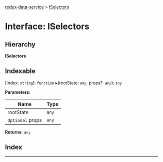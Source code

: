 [redux-data-service](../README.md) > [ISelectors](../interfaces/iselectors.md)

# Interface: ISelectors

## Hierarchy

**ISelectors**

## Indexable

\[index: `string`\]:&nbsp;`function`
▸(rootState: *`any`*, props?: *`any`*): `any`

**Parameters:**

| Name | Type |
| ------ | ------ |
| rootState | `any` |
| `Optional` props | `any` |

**Returns:** `any`

## Index

---


